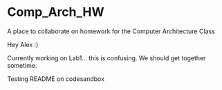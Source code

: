 # Comp_Arch_HW
A place to collaborate on homework for the Computer Architecture Class

Hey Alex :)

Currently working on Lab1... this is confusing. We should get together sometime.

Testing README on codesandbox
